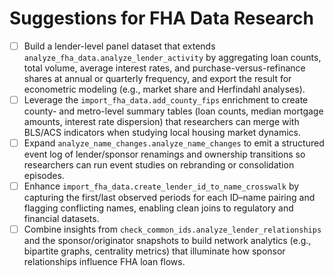 # Suggestions for FHA Data Research

- [ ] Build a lender-level panel dataset that extends `analyze_fha_data.analyze_lender_activity` by aggregating loan counts, total volume, average interest rates, and purchase-versus-refinance shares at annual or quarterly frequency, and export the result for econometric modeling (e.g., market share and Herfindahl analyses).
- [ ] Leverage the `import_fha_data.add_county_fips` enrichment to create county- and metro-level summary tables (loan counts, median mortgage amounts, interest rate dispersion) that researchers can merge with BLS/ACS indicators when studying local housing market dynamics.
- [ ] Expand `analyze_name_changes.analyze_name_changes` to emit a structured event log of lender/sponsor renamings and ownership transitions so researchers can run event studies on rebranding or consolidation episodes.
- [ ] Enhance `import_fha_data.create_lender_id_to_name_crosswalk` by capturing the first/last observed periods for each ID–name pairing and flagging conflicting names, enabling clean joins to regulatory and financial datasets.
- [ ] Combine insights from `check_common_ids.analyze_lender_relationships` and the sponsor/originator snapshots to build network analytics (e.g., bipartite graphs, centrality metrics) that illuminate how sponsor relationships influence FHA loan flows.
